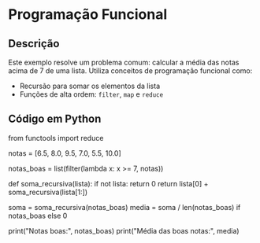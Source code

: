 # Programação Funcional

## Descrição

Este exemplo resolve um problema comum: calcular a média das notas acima de 7 de uma lista. Utiliza conceitos de programação funcional como:

- Recursão para somar os elementos da lista
- Funções de alta ordem: `filter`, `map` e `reduce`

## Código em Python

from functools import reduce

notas = [6.5, 8.0, 9.5, 7.0, 5.5, 10.0]

notas_boas = list(filter(lambda x: x >= 7, notas))

def soma_recursiva(lista):
    if not lista:
        return 0
    return lista[0] + soma_recursiva(lista[1:])

soma = soma_recursiva(notas_boas)
media = soma / len(notas_boas) if notas_boas else 0

print("Notas boas:", notas_boas)
print("Média das boas notas:", media)


